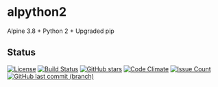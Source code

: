 # alpython2

Alpine 3.8 + Python 2 + Upgraded pip

## Status

[![License](https://img.shields.io/badge/License-Apache%202.0-blue.svg)](https://opensource.org/licenses/Apache-2.0)
[![Build Status](https://travis-ci.org/unixorn/alpython2.svg?branch=master)](https://travis-ci.org/unixorn/awesome-zsh-plugins)
[![GitHub stars](https://img.shields.io/github/stars/unixorn/alpython2.svg)](https://github.com/unixorn/alpython2/stargazers)
[![Code Climate](https://codeclimate.com/github/unixorn/alpython2/badges/gpa.svg)](https://codeclimate.com/github/unixorn/alpython2)
[![Issue Count](https://codeclimate.com/github/unixorn/alpython2/badges/issue_count.svg)](https://codeclimate.com/github/unixorn/alpython2)
[![GitHub last commit (branch)](https://img.shields.io/github/last-commit/unixorn/alpython2/master.svg)](https://github.com/unixorn/alpython2)
